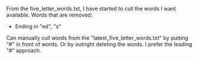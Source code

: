 From the five_letter_words.txt, I have started to cull the words I want available.
Words that are removed:
- Ending in "ed", "s"

Can manually cull words from the "latest_five_letter_words.txt" by putting "#" in front of words.
Or by outright deleting the words. I prefer the leading "#" approach.